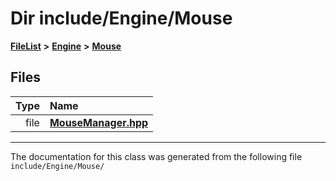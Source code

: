

# Dir include/Engine/Mouse



[**FileList**](files.md) **>** [**Engine**](dir_7dd3fffce23fd825de4eb623b113c1bd.md) **>** [**Mouse**](dir_f193d769e7e735a6067828aa983bf770.md)












## Files

| Type | Name |
| ---: | :--- |
| file | [**MouseManager.hpp**](MouseManager_8hpp.md) <br> |



























































------------------------------
The documentation for this class was generated from the following file `include/Engine/Mouse/`

